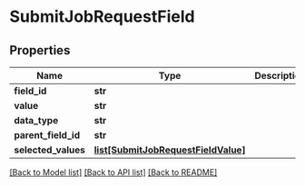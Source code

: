 # SubmitJobRequestField

## Properties
Name | Type | Description | Notes
------------ | ------------- | ------------- | -------------
**field_id** | **str** |  | [optional] 
**value** | **str** |  | [optional] 
**data_type** | **str** |  | [optional] 
**parent_field_id** | **str** |  | [optional] 
**selected_values** | [**list[SubmitJobRequestFieldValue]**](SubmitJobRequestFieldValue.md) |  | [optional] 

[[Back to Model list]](../README.md#documentation-for-models) [[Back to API list]](../README.md#documentation-for-api-endpoints) [[Back to README]](../README.md)

